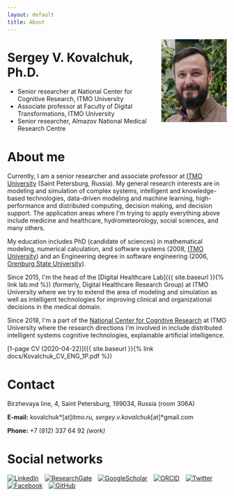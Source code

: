 ```yaml
---
layout: default
title: About
---
```


<img src="/images/me.png" alt="Me" width="150" style="float: right; margin-left: 10px" />
<!-- <img src="/images/itmo.jpg" alt="ITMO" width="150" style="float: right;" /> -->

# Sergey V. Kovalchuk, Ph.D.

- Senior researcher at National Center for Cognitive Research, ITMO University
- Associate professor at Faculty of Digital Transformations, ITMO University
- Senior researcher, Almazov National Medical Research Centre

# About me

Currently, I am a senior researcher and associate professor at [ITMO University](https://en.itmo.ru/) (Saint Petersburg, Russia). My general research interests are in modeling and simulation of complex systems, intelligent and knowledge-based technologies, data-driven modeling and machine learning, high-performance and distributed computing, decision making, and decision support. The application areas where I'm trying to apply everything above include medicine and healthcare, hydrometeorology, social sciences, and many others.

My education includes PhD (candidate of sciences) in mathematical modeling, numerical calculation, and software systems (2008, [ITMO University](https://en.itmo.ru/)) and an Engineering degree in software engineering (2006, [Orenburg State University](http://osu.ru/doc/666)). 

Since 2015, I'm the head of the [Digital Healthcare Lab]({{ site.baseurl }}{% link lab.md %}) (formerly, Digital Healthcare Research Group) at ITMO University where we try to extend the area of modeling and simulation as well as intelligent technologies for improving clinical and organizational decisions in the medical domain. 

Since 2018, I'm a part of the [National Center for Cognitive Research](https://actcognitive.org/) at ITMO University where the research directions I'm involved in include distributed intelligent systems cognitive technologies, explainable artificial intelligence. 

[1-page CV (2020-04-22)]({{ site.baseurl }}{% link docs/Kovalchuk_CV_ENG_1P.pdf %})

# Contact

Birzhevaya line, 4, Saint Petersburg, 199034, Russia (room 306A)

**E-mail:** kovalchuk*[at]*itmo.ru, sergey.v.kovalchuk*[at]*gmail.com

**Phone:** +7 (812) 337 64 92 *(work)*

# Social networks

<a href="https://ru.linkedin.com/in/sergeykovalchuk" title="LinkedIn" style="margin-right: 10px"><img src="https://cdn.jsdelivr.net/npm/simple-icons@5.19.0/icons/linkedin.svg" alt="LinkedIn" width="30"/></a>
<a href="http://www.researchgate.net/profile/Sergey_Kovalchuk2" title="ResearchGate" style="margin-right: 10px"><img src="https://cdn.jsdelivr.net/npm/simple-icons@5.19.0/icons/researchgate.svg" title="ResearchGate" width="30"/></a>
<a href="https://scholar.google.com/citations?user=P1ruBPYAAAAJ" title="GoogleScholar" style="margin-right: 10px"><img src="https://cdn.jsdelivr.net/npm/simple-icons@5.19.0/icons/googlescholar.svg" alt="GoogleScholar" width="30"/></a>
<a href="https://orcid.org/0000-0001-8828-4615" title="ORCID" style="margin-right: 10px"><img src="https://cdn.jsdelivr.net/npm/simple-icons@5.19.0/icons/orcid.svg" alt="ORCID" width="30"/></a>
<a href="https://twitter.com/iterater" title="Twitter" style="margin-right: 10px"><img src="https://cdn.jsdelivr.net/npm/simple-icons@5.19.0/icons/twitter.svg" alt="Twitter" width="30"/></a>
<a href="https://www.facebook.com/iterater" title="Facebook" style="margin-right: 10px"><img src="https://cdn.jsdelivr.net/npm/simple-icons@5.19.0/icons/facebook.svg" alt="Facebook" width="30"/></a>
<a href="https://github.com/iterater" title="GitHub" style="margin-right: 10px"><img src="https://cdn.jsdelivr.net/npm/simple-icons@5.19.0/icons/github.svg" alt="GitHub" width="30"/></a>
